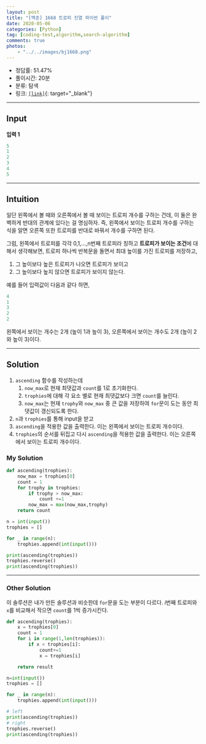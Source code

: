 ```yaml
---
layout: post
title: "[백준] 1668 트로피 진열 파이썬 풀이"
date: 2020-05-06
categories: [Python]
tag: [coding-test,algorithm,search-algorithm]
comments: true
photos:
    - "../../images/bj1668.png"
---
```


* 정답률: 51.47%
* 풀이시간: 20분
* 분류: 탐색
* 링크: [`[link]`](https://www.acmicpc.net/problem/1668){: target="_blank"}

----
## Input

**입력 1**

~~~~python
5
1
2
3
4
5
~~~~


---
## Intuition

일단 왼쪽에서 볼 때와 오른쪽에서 볼 때 보이는 트로피 개수를 구하는 건데, 이 둘은 완벽하게 반대의 관계에 있다는 걸 명심하자. 즉, 왼쪽에서 보이는 트로피 개수를 구하는 식을 알면 
오른쪽 또한 트로피를 반대로 바꿔서 개수를 구하면 된다.

그럼, 왼쪽에서 트로피를 각각 0,1,...,n번째 트로피라 칭하고 **트로피가 보이는 조건**에 대해서 생각해보면,
트로피 하나씩 반복문을 돌면서 최대 높이를 가진 트로피를 저장하고, 
1. 그 높이보다 높은 트로피가 나오면 트로피가 보이고
2. 그 높이보다 높지 않으면 트로피가 보이지 않는다.

예를 들어 입력값이 다음과 같다 하면,

~~~python
4
1
3
2
2
~~~

왼쪽에서 보이는 개수는 2개 (높이 1과 높이 3), 오른쪽에서 보이는 개수도 2개 (높이 2와 높이 3)이다. 

---
## Solution

1. `ascending` 함수를 작성하는데
   1. `now_max`로 현재 최댓값과 `count`를 1로 초기화한다.
   2. `trophies`에 대해 각 요소 별로 현재 최댓값보다 크면 `count`를 늘린다.
   3. `now_max`는 현재 `trophy`와 `now_max` 중 큰 값을 저장하여 `for`문이 도는 동안 최댓값이 갱신되도록 한다.
2. `n`과 `trophies`를 통해 input을 받고
3. `ascending`을 적용한 값을 출력한다. 이는 왼쪽에서 보이는 트로피 개수이다.
4. `trophies`의 순서를 뒤집고 다시 `ascending`을 적용한 값을 출력한다. 이는 오른쪽에서 보이는 트로피 개수이다.

### My Solution
```python
def ascending(trophies):
    now_max = trophies[0]
    count = 1
    for trophy in trophies:
        if trophy > now_max:
            count +=1
        now_max = max(now_max,trophy)
    return count

n = int(input())
trophies = []

for _ in range(n):
    trophies.append(int(input()))

print(ascending(trophies))
trophies.reverse()
print(ascending(trophies))

```
---

### Other Solution

이 솔루션은 내가 만든 솔루션과 비슷한데 `for`문을 도는 부분이 다르다. 
$i$번째 트로피와 `x`를 비교해서 작으면 `count`를 1씩 증가시킨다.


```python
def ascending(trophies):
    x = trophies[0]
    count = 1
    for i in range(1,len(trophies)):
        if x < trophies[i]:
            count+=1
            x = trophies[i]

    return result

n=int(input())
trophies = []

for _ in range(n):
    trophies.append(int(input()))

# left
print(ascending(trophies))
# right
trophies.reverse()
print(ascending(trophies))
```